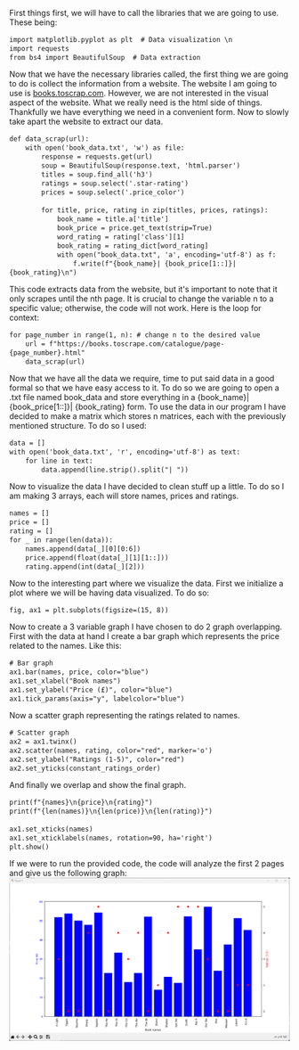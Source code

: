 First things first, we will have to call the libraries that we are going to use. These being:
```
import matplotlib.pyplot as plt  # Data visualization \n
import requests
from bs4 import BeautifulSoup  # Data extraction 
```
Now that we have the necessary libraries called, the first thing we are going to do is collect the information from a website. The website I am going to use is [books.toscrap.com](https://books.toscrape.com/).
However, we are not interested in the visual aspect of the website. What we really need is the html side of things.
Thankfully we have everything we need in a convenient form.
Now to slowly take apart the website to extract our data.
```
def data_scrap(url):
    with open('book_data.txt', 'w') as file:
        response = requests.get(url)
        soup = BeautifulSoup(response.text, 'html.parser')
        titles = soup.find_all('h3')
        ratings = soup.select('.star-rating')
        prices = soup.select('.price_color')

        for title, price, rating in zip(titles, prices, ratings):
            book_name = title.a['title']
            book_price = price.get_text(strip=True)
            word_rating = rating['class'][1]
            book_rating = rating_dict[word_rating]
            with open("book_data.txt", 'a', encoding='utf-8') as f:
                f.write(f"{book_name}| {book_price[1::]}| {book_rating}\n")
```
This code extracts data from the website, but it's important to note that it only scrapes until the nth page. It is crucial to change the variable n to a specific value; otherwise, the code will not work. Here is the loop for context:
```
for page_number in range(1, n): # change n to the desired value
    url = f"https://books.toscrape.com/catalogue/page-{page_number}.html"
    data_scrap(url)
```
Now that we have all the data we require, time to put said data in a good formal so that we have easy access to it. To do so we are going to open a .txt file named book_data and store everything in a  {book_name}| {book_price[1::]}| {book_rating} form.
To use the data in our program I have decided to make a matrix which stores n matrices, each with the previously mentioned structure.	To do so I used:
```
data = []
with open('book_data.txt', 'r', encoding='utf-8') as text:
    for line in text:
        data.append(line.strip().split("| "))
```
Now to visualize the data I have decided to clean stuff up a little.
To do so I am making 3 arrays, each will store names, prices and ratings.
```
names = []
price = []
rating = []
for _ in range(len(data)):
    names.append(data[_][0][0:6])
    price.append(float(data[_][1][1::]))
    rating.append(int(data[_][2]))
```
Now to the interesting part where we visualize the data.
First we initialize a plot where we will be having data visualized. To do so:
```
fig, ax1 = plt.subplots(figsize=(15, 8))
```
Now to create a 3 variable graph I have chosen to do 2 graph overlapping. First with the data at hand I create a bar graph which represents the price related to the names. Like this:
```
# Bar graph
ax1.bar(names, price, color="blue")
ax1.set_xlabel("Book names")
ax1.set_ylabel("Price (£)", color="blue")
ax1.tick_params(axis="y", labelcolor="blue")
```
Now a scatter graph representing the ratings related to names.
```
# Scatter graph
ax2 = ax1.twinx()
ax2.scatter(names, rating, color="red", marker='o')
ax2.set_ylabel("Ratings (1-5)", color="red")
ax2.set_yticks(constant_ratings_order)
```
And finally we overlap and show the final graph.
```
print(f"{names}\n{price}\n{rating}")
print(f"{len(names)}\n{len(price)}\n{len(rating)}")

ax1.set_xticks(names)
ax1.set_xticklabels(names, rotation=90, ha='right')
plt.show()
```
If we were to run the provided code, the code will analyze the first 2 pages and give us the following graph:
![alt text](https://github.com/SHamkhalil/Books-scraper/blob/main/Graph.png?raw=true)
